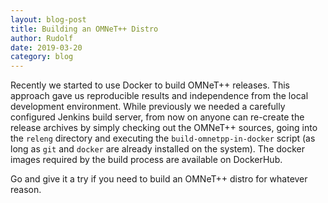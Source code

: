 ```yaml
---
layout: blog-post
title: Building an OMNeT++ Distro
author: Rudolf
date: 2019-03-20
category: blog
---
```

Recently we started to use Docker to build OMNeT++ releases. This approach gave us reproducible results and
independence from the local development environment. While previously we needed a carefully configured Jenkins build
server, from now on anyone can re-create the release archives by simply checking out the OMNeT++ sources, going into
the `releng` directory and executing the `build-omnetpp-in-docker` script (as long as `git` and `docker` are already
installed on the system). The docker images required by the build process are available on DockerHub.

Go and give it a try if you need to build an OMNeT++ distro for whatever reason.
